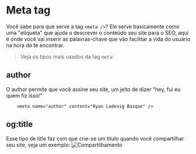 # Meta tag

Você sabe para que serve a tag `<meta />`? Ele serve basicamente como uma "etiqueta" que ajuda a descrever o conteúdo seu site para o SEO, aqui é onde você vai inserir as palavras-chave que vão facilitar a vida do usuário na hora de te encontrar. 

> Veja os tipos mais usados da tag `meta`:

## author

O author permite que você assine seu site, um jeito de dizer "hey, fui eu quem fiz isso!"
```
    <meta name="author" content="Ryan Ladevig Basque" />
```

## og:title

Esse tipo de title faz com que crie-se um título quando você compartilhar seu site, veja um exemplo:
![Compartilhamento](https://firebasestorage.googleapis.com/v0/b/ryan-basque-portifolio-fa8f4.appspot.com/o/linkedin-post.jpeg?alt=media&token=321abf85-2006-460b-9431-9baf5978bc62)
